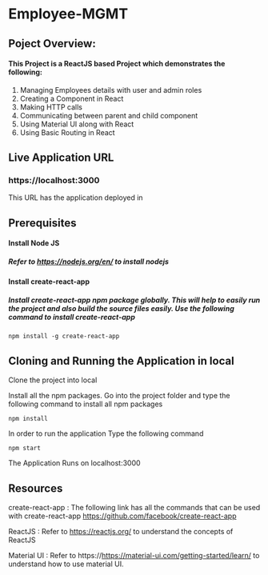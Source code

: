 # Employee-MGMT

## Poject Overview:
#### This Project is a ReactJS based Project which demonstrates the following:

1. Managing Employees details with user and admin roles
2. Creating a Component in React
3. Making HTTP calls
4. Communicating between parent and child component
5. Using Material UI along with React
6. Using Basic Routing in React


## Live Application URL
### https://localhost:3000
This URL has the application deployed in

## Prerequisites
#### Install Node JS
##### Refer to https://nodejs.org/en/ to install nodejs

#### Install create-react-app
##### Install create-react-app npm package globally. This will help to easily run the project and also build the source files easily. Use the following command to install create-react-app
```
npm install -g create-react-app
```

## Cloning and Running the Application in local
Clone the project into local

Install all the npm packages. Go into the project folder and type the following command to install all npm packages

```
npm install
```

In order to run the application Type the following command

```
npm start
```

The Application Runs on localhost:3000

## Resources
create-react-app : The following link has all the commands that can be used with create-react-app https://github.com/facebook/create-react-app

ReactJS : Refer to https://reactjs.org/ to understand the concepts of ReactJS

Material UI : Refer to https://https://material-ui.com/getting-started/learn/ to understand how to use material UI.
